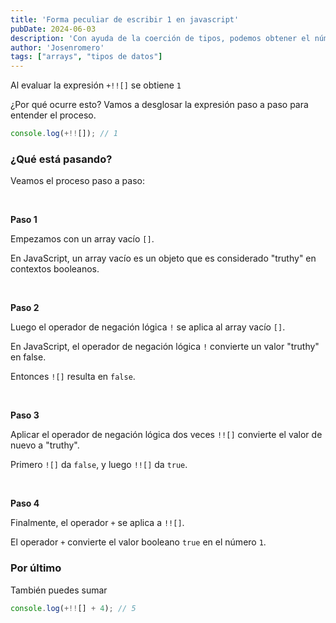 ```yaml
---
title: 'Forma peculiar de escribir 1 en javascript'
pubDate: 2024-06-03
description: 'Con ayuda de la coerción de tipos, podemos obtener el número 1 de forma peculiar.'
author: 'Josenromero'
tags: ["arrays", "tipos de datos"]
---
```


Al evaluar la expresión `+!![]` se obtiene `1`

¿Por qué ocurre esto? Vamos a desglosar la expresión paso a paso para entender el proceso.

```js
console.log(+!![]); // 1
```

### ¿Qué está pasando?

Veamos el proceso paso a paso: 

<br>

**Paso 1**

Empezamos con un array vacío `[]`. 

En JavaScript, un array vacío es un objeto que es considerado "truthy" en contextos booleanos.

<br>

**Paso 2**

Luego el operador de negación lógica `!` se aplica al array vacío `[]`. 

En JavaScript, el operador de negación lógica `!` convierte un valor "truthy" en false. 

Entonces `![]` resulta en `false`.

<br>

**Paso 3**

Aplicar el operador de negación lógica dos veces `!![]` convierte el valor de nuevo a "truthy". 

Primero `![]` da `false`, y luego `!![]` da `true`.

<br>

**Paso 4**

Finalmente, el operador `+` se aplica a `!![]`. 

El operador `+` convierte el valor booleano `true` en el número `1`.

### Por último

También puedes sumar

```js
console.log(+!![] + 4); // 5
```
